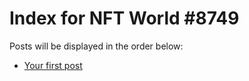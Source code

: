 # Index for NFT World #8749
Posts will be displayed in the order below:

- [Your first post](./001-first.md)

